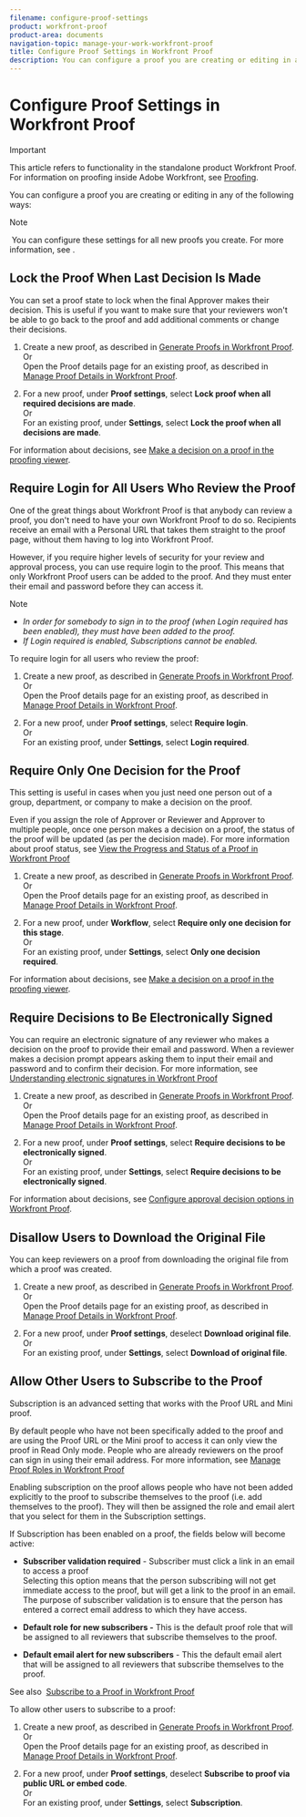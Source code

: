 ```yaml
---
filename: configure-proof-settings
product: workfront-proof
product-area: documents
navigation-topic: manage-your-work-workfront-proof
title: Configure Proof Settings in Workfront Proof
description: You can configure a proof you are creating or editing in any of the following ways - EDIT ME.
---
```


# Configure Proof Settings in Workfront Proof

>[!IMPORTANT]
>
>This article refers to functionality in the standalone product Workfront Proof. For information on proofing inside Adobe Workfront, see [Proofing](../../../review-and-approve-work/proofing/proofing.md).

You can configure a proof you are creating or editing in any of the following ways:

>[!NOTE]
>
>&nbsp;You can configure these settings for all new proofs you create. For more information, see .

## Lock the Proof When Last Decision Is Made

You can set a proof state to lock when the final Approver makes their decision. This is useful if you want to make sure that your reviewers won't be able to go back to the proof and add additional comments or change their decisions.

1. Create a new proof, as described in [Generate Proofs in Workfront Proof](../../../workfront-proof/wp-work-proofsfiles/create-proofs-and-files/generate-proofs.md).  
   Or  
   Open the Proof details page for an existing proof, as described in [Manage Proof Details in Workfront Proof](../../../workfront-proof/wp-work-proofsfiles/manage-your-work/manage-proof-details.md).

1. For a new proof, under **Proof settings**, select **Lock proof when all required decisions are made**.  
   Or  
   For an existing proof, under **Settings**, select **Lock the proof when all decisions are made**.

For information about decisions, see [Make a decision on a proof in the proofing viewer](../../../review-and-approve-work/proofing/reviewing-proofs-within-workfront/make-a-decision-on-a-proof/make-decisions-on-proof.md).

## Require Login for All Users Who Review the Proof

One of the great things about Workfront Proof is that anybody can review a proof, you don't need to have your own Workfront Proof to do so. Recipients receive an email with a Personal URL that takes them straight to the proof page, without them having to log into Workfront Proof.

However, if you require higher levels of security for your review and approval process, you can use require login to the proof. This means that only Workfront Proof&nbsp;users can be added to the proof. And they must enter their email and password before they can access it.

>[!NOTE]
>
>* *In order for somebody to sign in to the proof (when Login required has been enabled), they must have been added to the proof.* 
>* *If Login required is enabled, Subscriptions cannot be enabled.* 
>

To require login for all users who review the proof:&nbsp;

1. Create a new proof, as described in [Generate Proofs in Workfront Proof](../../../workfront-proof/wp-work-proofsfiles/create-proofs-and-files/generate-proofs.md).  
   Or  
   Open the Proof details page for an existing proof, as described in [Manage Proof Details in Workfront Proof](../../../workfront-proof/wp-work-proofsfiles/manage-your-work/manage-proof-details.md).

1. For a new proof, under **Proof settings**, select **Require login**.  
   Or  
   For an existing proof, under **Settings**, select **Login required**.

## Require Only One Decision for the Proof

This setting is useful in cases when you just need one person out of a group, department, or company to make a decision on the proof.

Even if you assign the role of Approver or Reviewer and Approver to multiple people, once one person makes a decision on a proof, the status of the proof will be updated (as per the decision made). For more information about proof status, see [View the Progress and Status of a Proof in Workfront Proof](../../../workfront-proof/wp-work-proofsfiles/manage-your-work/view-progress-and-status-of-proof.md)

1. Create a new proof, as described in [Generate Proofs in Workfront Proof](../../../workfront-proof/wp-work-proofsfiles/create-proofs-and-files/generate-proofs.md).  
   Or  
   Open the Proof details page for an existing proof, as described in [Manage Proof Details in Workfront Proof](../../../workfront-proof/wp-work-proofsfiles/manage-your-work/manage-proof-details.md).

1. For a new proof, under **Workflow**, select **Require only one decision for this stage**.  
   Or  
   For an existing proof, under **Settings**, select **Only one decision required**.

For information about decisions, see [Make a decision on a proof in the proofing viewer](../../../review-and-approve-work/proofing/reviewing-proofs-within-workfront/make-a-decision-on-a-proof/make-decisions-on-proof.md#making-a-decision-on-a-proof).

## Require Decisions to Be Electronically Signed

You can require an electronic signature of any reviewer who makes a decision on the proof to provide their email and password. When&nbsp;a reviewer makes a decision prompt appears asking them to input their email and password and to confirm their decision. For more information, see [Understanding electronic signatures in Workfront Proof](../../../workfront-proof/wp-acct-admin/managing-security/electronic-sigs-in-wp.md)

1. Create a new proof, as described in [Generate Proofs in Workfront Proof](../../../workfront-proof/wp-work-proofsfiles/create-proofs-and-files/generate-proofs.md).  
   Or  
   Open the Proof details page for an existing proof, as described in [Manage Proof Details in Workfront Proof](../../../workfront-proof/wp-work-proofsfiles/manage-your-work/manage-proof-details.md).

1. For a new proof, under **Proof settings**, select **Require decisions to be electronically signed**.  
   Or  
   For an existing proof, under **Settings**, select **Require decisions to be electronically signed**.

For information about decisions, see [Configure approval decision options in Workfront Proof](../../../workfront-proof/wp-acct-admin/account-settings/configure-approval-decision-in-wp.md).

## Disallow Users to Download the Original File

You can keep reviewers on a proof from downloading the original file from which a proof was created.

1. Create a new proof, as described in [Generate Proofs in Workfront Proof](../../../workfront-proof/wp-work-proofsfiles/create-proofs-and-files/generate-proofs.md).  
   Or  
   Open the Proof details page for an existing proof, as described in [Manage Proof Details in Workfront Proof](../../../workfront-proof/wp-work-proofsfiles/manage-your-work/manage-proof-details.md).

1. For a new proof, under **Proof settings**, deselect **Download original file**.  
   Or  
   For an existing proof, under **Settings**, select **Download of original file**.

## Allow Other Users to Subscribe to the Proof

Subscription is an advanced setting that works with the Proof URL and Mini proof.

By default people who have not been specifically added to the proof and are using the Proof URL or the Mini proof to access it can only view the proof in Read Only mode. People who are already reviewers on the proof can sign in using their email address. For more information, see [Manage Proof Roles in Workfront Proof](../../../workfront-proof/wp-work-proofsfiles/share-proofs-and-files/manage-proof-roles.md)

Enabling subscription on the proof allows people who have not been added explicitly to the proof to subscribe themselves to the proof (i.e. add themselves to the proof). They will then be assigned the role and email alert that you select for them in the Subscription settings.

If Subscription has been enabled on a proof, the fields below will become active:

* **Subscriber validation required** - Subscriber must click a link in an email to access a proof  
  Selecting this option means that the person subscribing will not get immediate access to the proof, but will get a link to the proof in an email. The purpose of subscriber validation is to ensure that the person has entered a correct email address to which they have access.

* **Default role for new subscribers -** This is the default proof role that will be assigned to all reviewers that subscribe themselves to the proof.
* **Default email alert for new subscribers**&nbsp;- This the default email alert that will be assigned to all reviewers that subscribe themselves to the proof.

See also&nbsp; [Subscribe to a Proof in Workfront Proof](../../../workfront-proof/wp-work-proofsfiles/share-proofs-and-files/subscribe-to-proof.md)

To allow other users to subscribe to a proof:

1. Create a new proof, as described in [Generate Proofs in Workfront Proof](../../../workfront-proof/wp-work-proofsfiles/create-proofs-and-files/generate-proofs.md).  
   Or  
   Open the Proof details page for an existing proof, as described in [Manage Proof Details in Workfront Proof](../../../workfront-proof/wp-work-proofsfiles/manage-your-work/manage-proof-details.md).

1. For a new proof, under **Proof settings**, deselect **Subscribe to proof via public URL or embed code**.  
   Or  
   For an existing proof, under **Settings**, select **Subscription**.

